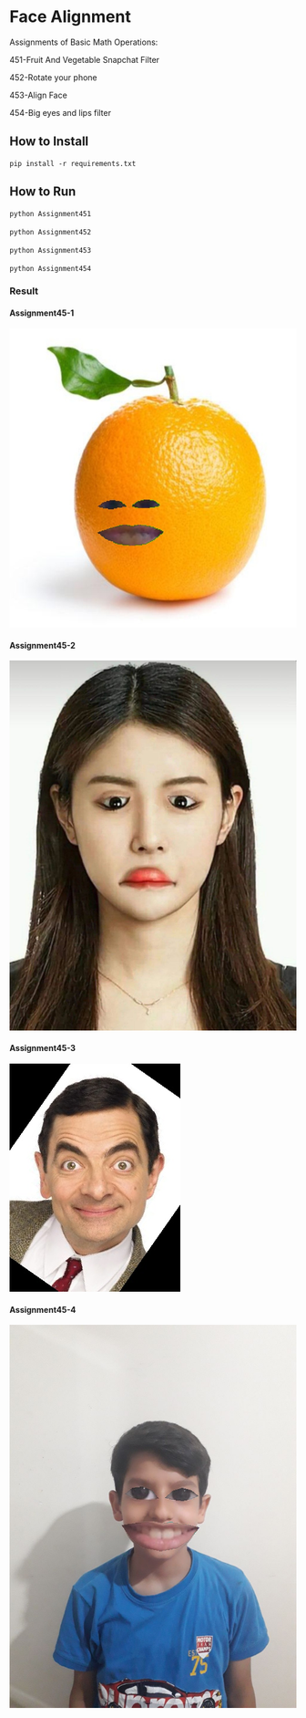 # Face Alignment

Assignments of Basic Math Operations:

451-Fruit And Vegetable Snapchat Filter

452-Rotate your phone

453-Align Face

454-Big eyes and lips filter


## How to Install
````
pip install -r requirements.txt
````
## How to Run
````
python Assignment451

python Assignment452

python Assignment453

python Assignment454
````
### Result

#### Assignment45-1

![preview image](/Output/result_lip_eyes%20on%20fruit.jpg)

#### Assignment45-2

![preview image](/Output/result_rotatedFace.jpg)

#### Assignment45-3

![preview image](/Output/mrbean%20output.jpg)

#### Assignment45-4
![preview image](/Output/result_lip_eyes%20on%20face.jpg)
